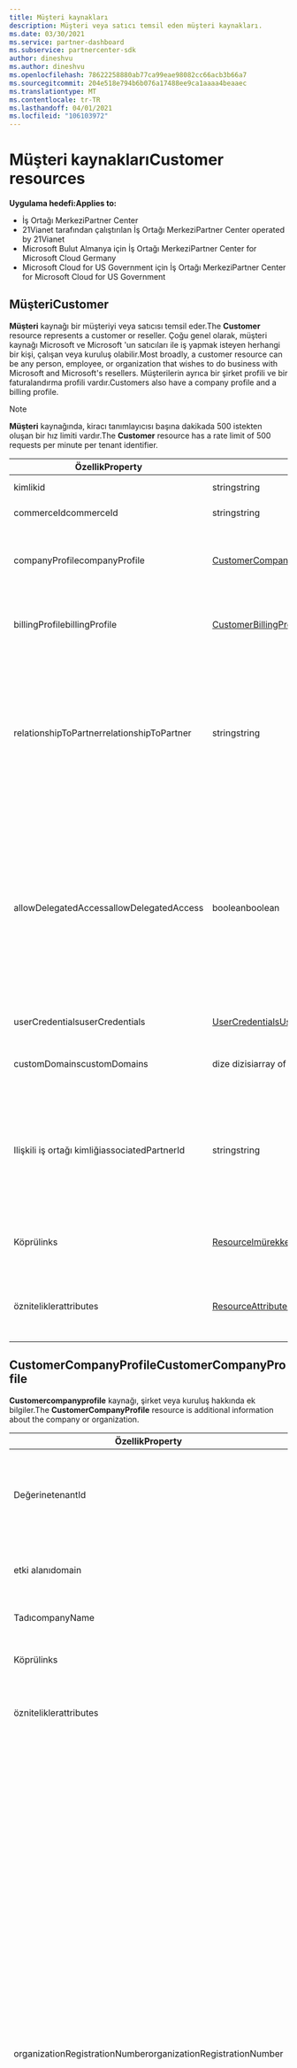 ```yaml
---
title: Müşteri kaynakları
description: Müşteri veya satıcı temsil eden müşteri kaynakları.
ms.date: 03/30/2021
ms.service: partner-dashboard
ms.subservice: partnercenter-sdk
author: dineshvu
ms.author: dineshvu
ms.openlocfilehash: 78622258880ab77ca99eae98082cc66acb3b66a7
ms.sourcegitcommit: 204e518e794b6b076a17488ee9ca1aaaa4beaaec
ms.translationtype: MT
ms.contentlocale: tr-TR
ms.lasthandoff: 04/01/2021
ms.locfileid: "106103972"
---
```

# <a name="customer-resources"></a><span data-ttu-id="7a8ca-103">Müşteri kaynakları</span><span class="sxs-lookup"><span data-stu-id="7a8ca-103">Customer resources</span></span>

<span data-ttu-id="7a8ca-104">**Uygulama hedefi:**</span><span class="sxs-lookup"><span data-stu-id="7a8ca-104">**Applies to:**</span></span>

- <span data-ttu-id="7a8ca-105">İş Ortağı Merkezi</span><span class="sxs-lookup"><span data-stu-id="7a8ca-105">Partner Center</span></span>
- <span data-ttu-id="7a8ca-106">21Vianet tarafından çalıştırılan İş Ortağı Merkezi</span><span class="sxs-lookup"><span data-stu-id="7a8ca-106">Partner Center operated by 21Vianet</span></span>
- <span data-ttu-id="7a8ca-107">Microsoft Bulut Almanya için İş Ortağı Merkezi</span><span class="sxs-lookup"><span data-stu-id="7a8ca-107">Partner Center for Microsoft Cloud Germany</span></span>
- <span data-ttu-id="7a8ca-108">Microsoft Cloud for US Government için İş Ortağı Merkezi</span><span class="sxs-lookup"><span data-stu-id="7a8ca-108">Partner Center for Microsoft Cloud for US Government</span></span>

## <a name="customer"></a><span data-ttu-id="7a8ca-109">Müşteri</span><span class="sxs-lookup"><span data-stu-id="7a8ca-109">Customer</span></span>

<span data-ttu-id="7a8ca-110">**Müşteri** kaynağı bir müşteriyi veya satıcısı temsil eder.</span><span class="sxs-lookup"><span data-stu-id="7a8ca-110">The **Customer** resource represents a customer or reseller.</span></span> <span data-ttu-id="7a8ca-111">Çoğu genel olarak, müşteri kaynağı Microsoft ve Microsoft 'un satıcıları ile iş yapmak isteyen herhangi bir kişi, çalışan veya kuruluş olabilir.</span><span class="sxs-lookup"><span data-stu-id="7a8ca-111">Most broadly, a customer resource can be any person, employee, or organization that wishes to do business with Microsoft and Microsoft's resellers.</span></span> <span data-ttu-id="7a8ca-112">Müşterilerin ayrıca bir şirket profili ve bir faturalandırma profili vardır.</span><span class="sxs-lookup"><span data-stu-id="7a8ca-112">Customers also have a company profile and a billing profile.</span></span>

>[!NOTE]
><span data-ttu-id="7a8ca-113">**Müşteri** kaynağında, kiracı tanımlayıcısı başına dakikada 500 istekten oluşan bir hız limiti vardır.</span><span class="sxs-lookup"><span data-stu-id="7a8ca-113">The **Customer** resource has a rate limit of 500 requests per minute per tenant identifier.</span></span>

| <span data-ttu-id="7a8ca-114">Özellik</span><span class="sxs-lookup"><span data-stu-id="7a8ca-114">Property</span></span>              | <span data-ttu-id="7a8ca-115">Tür</span><span class="sxs-lookup"><span data-stu-id="7a8ca-115">Type</span></span>                                                             | <span data-ttu-id="7a8ca-116">Description</span><span class="sxs-lookup"><span data-stu-id="7a8ca-116">Description</span></span>                                                                                                                                  |
|-----------------------|------------------------------------------------------------------|----------------------------------------------------------------------------------------------------------------------------------------------|
| <span data-ttu-id="7a8ca-117">kimlik</span><span class="sxs-lookup"><span data-stu-id="7a8ca-117">id</span></span>                    | <span data-ttu-id="7a8ca-118">string</span><span class="sxs-lookup"><span data-stu-id="7a8ca-118">string</span></span>                                                           | <span data-ttu-id="7a8ca-119">Müşteri KIMLIĞI.</span><span class="sxs-lookup"><span data-stu-id="7a8ca-119">The customer ID.</span></span>                                                                                                                             |
| <span data-ttu-id="7a8ca-120">commerceId</span><span class="sxs-lookup"><span data-stu-id="7a8ca-120">commerceId</span></span>            | <span data-ttu-id="7a8ca-121">string</span><span class="sxs-lookup"><span data-stu-id="7a8ca-121">string</span></span>                                                           | <span data-ttu-id="7a8ca-122">Ticaret KIMLIĞI.</span><span class="sxs-lookup"><span data-stu-id="7a8ca-122">The commerce ID.</span></span>                                                                                                                             |
| <span data-ttu-id="7a8ca-123">companyProfile</span><span class="sxs-lookup"><span data-stu-id="7a8ca-123">companyProfile</span></span>        | [<span data-ttu-id="7a8ca-124">CustomerCompanyProfile</span><span class="sxs-lookup"><span data-stu-id="7a8ca-124">CustomerCompanyProfile</span></span>](#customercompanyprofile)                | <span data-ttu-id="7a8ca-125">Şirket veya kuruluş hakkında ek bilgiler.</span><span class="sxs-lookup"><span data-stu-id="7a8ca-125">Additional information about the company or organization.</span></span>                                                                                    |
| <span data-ttu-id="7a8ca-126">billingProfile</span><span class="sxs-lookup"><span data-stu-id="7a8ca-126">billingProfile</span></span>        | [<span data-ttu-id="7a8ca-127">CustomerBillingProfile</span><span class="sxs-lookup"><span data-stu-id="7a8ca-127">CustomerBillingProfile</span></span>](#customerbillingprofile)                | <span data-ttu-id="7a8ca-128">Faturalandırma için kullanılan ek bilgiler.</span><span class="sxs-lookup"><span data-stu-id="7a8ca-128">Additional information used for billing.</span></span>                                                                                                     |
| <span data-ttu-id="7a8ca-129">relationshipToPartner</span><span class="sxs-lookup"><span data-stu-id="7a8ca-129">relationshipToPartner</span></span> | <span data-ttu-id="7a8ca-130">string</span><span class="sxs-lookup"><span data-stu-id="7a8ca-130">string</span></span>                                                           | <span data-ttu-id="7a8ca-131">Bu müşteri için iş ortağının kullandığı lisanslama programını tanımlar: "none", "Bayi", "danışman", "dağıtım" veya "Microsoft \_ desteği".</span><span class="sxs-lookup"><span data-stu-id="7a8ca-131">Defines the licensing program that the partner uses for this customer: "none", "reseller", "advisor", "syndication" or "microsoft\_support".</span></span> |
| <span data-ttu-id="7a8ca-132">allowDelegatedAccess</span><span class="sxs-lookup"><span data-stu-id="7a8ca-132">allowDelegatedAccess</span></span>  | <span data-ttu-id="7a8ca-133">boolean</span><span class="sxs-lookup"><span data-stu-id="7a8ca-133">boolean</span></span>                                                          | <span data-ttu-id="7a8ca-134">İş ortağına bu müşteri tarafından atanan yönetici ayrıcalıkları verilip verilmediğini belirtir.</span><span class="sxs-lookup"><span data-stu-id="7a8ca-134">Whether the partner has been granted delegated admin privileges by this customer.</span></span> <span data-ttu-id="7a8ca-135">Bu özellik yalnızca KIMLIĞE göre değil, bir müşteri alınırken kullanılabilir.</span><span class="sxs-lookup"><span data-stu-id="7a8ca-135">This property is only available when getting a customer by ID, not by list.</span></span>                                                         |
| <span data-ttu-id="7a8ca-136">userCredentials</span><span class="sxs-lookup"><span data-stu-id="7a8ca-136">userCredentials</span></span>       | [<span data-ttu-id="7a8ca-137">UserCredentials</span><span class="sxs-lookup"><span data-stu-id="7a8ca-137">UserCredentials</span></span>](user-resources.md#usercredentials) | <span data-ttu-id="7a8ca-138">Kullanıcı kimlik bilgileri.</span><span class="sxs-lookup"><span data-stu-id="7a8ca-138">The user credentials.</span></span>                                                                                                                        |
| <span data-ttu-id="7a8ca-139">customDomains</span><span class="sxs-lookup"><span data-stu-id="7a8ca-139">customDomains</span></span>         | <span data-ttu-id="7a8ca-140">dize dizisi</span><span class="sxs-lookup"><span data-stu-id="7a8ca-140">array of strings</span></span>                                                 | <span data-ttu-id="7a8ca-141">Müşterinin özel etki alanları listesi.</span><span class="sxs-lookup"><span data-stu-id="7a8ca-141">List of custom domains of a customer.</span></span>                                                                                                        |
| <span data-ttu-id="7a8ca-142">Ilişkili iş ortağı kimliği</span><span class="sxs-lookup"><span data-stu-id="7a8ca-142">associatedPartnerId</span></span>   | <span data-ttu-id="7a8ca-143">string</span><span class="sxs-lookup"><span data-stu-id="7a8ca-143">string</span></span>                                                           | <span data-ttu-id="7a8ca-144">Bu müşteri hesabıyla ilişkilendirilen dolaylı satıcı.</span><span class="sxs-lookup"><span data-stu-id="7a8ca-144">The indirect reseller associated to this customer account.</span></span> <span data-ttu-id="7a8ca-145">Bu değer, yalnızca dolaylı CSP iş ortakları tarafından ayarlanabilir.</span><span class="sxs-lookup"><span data-stu-id="7a8ca-145">This value can be set only by indirect CSP partners.</span></span>                              |
| <span data-ttu-id="7a8ca-146">Köprü</span><span class="sxs-lookup"><span data-stu-id="7a8ca-146">links</span></span>                 | [<span data-ttu-id="7a8ca-147">Resourcelmürekkepler</span><span class="sxs-lookup"><span data-stu-id="7a8ca-147">ResourceLinks</span></span>](utility-resources.md#resourcelinks)             | <span data-ttu-id="7a8ca-148">Profil içinde bulunan kaynak bağlantıları.</span><span class="sxs-lookup"><span data-stu-id="7a8ca-148">The resource links contained within the profile.</span></span>                                                                                             |
| <span data-ttu-id="7a8ca-149">öznitelikler</span><span class="sxs-lookup"><span data-stu-id="7a8ca-149">attributes</span></span>            | [<span data-ttu-id="7a8ca-150">ResourceAttributes</span><span class="sxs-lookup"><span data-stu-id="7a8ca-150">ResourceAttributes</span></span>](utility-resources.md#resourceattributes)   | <span data-ttu-id="7a8ca-151">Profile karşılık gelen meta veri öznitelikleri.</span><span class="sxs-lookup"><span data-stu-id="7a8ca-151">The metadata attributes corresponding to the profile.</span></span>                                                                                        |

## <a name="customercompanyprofile"></a><span data-ttu-id="7a8ca-152">CustomerCompanyProfile</span><span class="sxs-lookup"><span data-stu-id="7a8ca-152">CustomerCompanyProfile</span></span>

<span data-ttu-id="7a8ca-153">**Customercompanyprofile** kaynağı, şirket veya kuruluş hakkında ek bilgiler.</span><span class="sxs-lookup"><span data-stu-id="7a8ca-153">The **CustomerCompanyProfile** resource is additional information about the company or organization.</span></span>

| <span data-ttu-id="7a8ca-154">Özellik</span><span class="sxs-lookup"><span data-stu-id="7a8ca-154">Property</span></span>    | <span data-ttu-id="7a8ca-155">Tür</span><span class="sxs-lookup"><span data-stu-id="7a8ca-155">Type</span></span>                                                           | <span data-ttu-id="7a8ca-156">Description</span><span class="sxs-lookup"><span data-stu-id="7a8ca-156">Description</span></span>                                                                       |
|-------------|----------------------------------------------------------------|-----------------------------------------------------------------------------------|
| <span data-ttu-id="7a8ca-157">Değerine</span><span class="sxs-lookup"><span data-stu-id="7a8ca-157">tenantId</span></span>    | <span data-ttu-id="7a8ca-158">string</span><span class="sxs-lookup"><span data-stu-id="7a8ca-158">string</span></span>                                                         | <span data-ttu-id="7a8ca-159">Azure AD için müşterinin kiracı tanımlayıcısı.</span><span class="sxs-lookup"><span data-stu-id="7a8ca-159">The customer's tenant identifier for Azure AD.</span></span> <span data-ttu-id="7a8ca-160">Bu, aynı zamanda Microsoftıd olarak da adlandırılır.</span><span class="sxs-lookup"><span data-stu-id="7a8ca-160">This is also called a MicrosoftID.</span></span> |
| <span data-ttu-id="7a8ca-161">etki alanı</span><span class="sxs-lookup"><span data-stu-id="7a8ca-161">domain</span></span>      | <span data-ttu-id="7a8ca-162">string</span><span class="sxs-lookup"><span data-stu-id="7a8ca-162">string</span></span>                                                         | <span data-ttu-id="7a8ca-163">Contoso.onmicrosoft.com gibi müşterinin adı.</span><span class="sxs-lookup"><span data-stu-id="7a8ca-163">The customer's name, such as contoso.onmicrosoft.com.</span></span>                             |
| <span data-ttu-id="7a8ca-164">Tadı</span><span class="sxs-lookup"><span data-stu-id="7a8ca-164">companyName</span></span> | <span data-ttu-id="7a8ca-165">string</span><span class="sxs-lookup"><span data-stu-id="7a8ca-165">string</span></span>                                                         | <span data-ttu-id="7a8ca-166">Şirket veya kuruluşun adı.</span><span class="sxs-lookup"><span data-stu-id="7a8ca-166">The name of the company or organization.</span></span>                                          |
| <span data-ttu-id="7a8ca-167">Köprü</span><span class="sxs-lookup"><span data-stu-id="7a8ca-167">links</span></span>       | [<span data-ttu-id="7a8ca-168">Resourcelmürekkepler</span><span class="sxs-lookup"><span data-stu-id="7a8ca-168">ResourceLinks</span></span>](utility-resources.md#resourcelinks)           | <span data-ttu-id="7a8ca-169">Profil içinde bulunan kaynak bağlantıları.</span><span class="sxs-lookup"><span data-stu-id="7a8ca-169">The resource links contained within the profile.</span></span>                                  |
| <span data-ttu-id="7a8ca-170">öznitelikler</span><span class="sxs-lookup"><span data-stu-id="7a8ca-170">attributes</span></span>  | [<span data-ttu-id="7a8ca-171">ResourceAttributes</span><span class="sxs-lookup"><span data-stu-id="7a8ca-171">ResourceAttributes</span></span>](utility-resources.md#resourceattributes) | <span data-ttu-id="7a8ca-172">Profile karşılık gelen meta veri öznitelikleri.</span><span class="sxs-lookup"><span data-stu-id="7a8ca-172">The metadata attributes corresponding to the profile.</span></span>                             |
|<span data-ttu-id="7a8ca-173">organizationRegistrationNumber</span><span class="sxs-lookup"><span data-stu-id="7a8ca-173">organizationRegistrationNumber</span></span>|<span data-ttu-id="7a8ca-174">Dize</span><span class="sxs-lookup"><span data-stu-id="7a8ca-174">String</span></span>|<span data-ttu-id="7a8ca-175">Müşterinin kuruluş kayıt numarası (bazı ülkelerde ıNN numarası olarak da adlandırılır).</span><span class="sxs-lookup"><span data-stu-id="7a8ca-175">The customer’s organization registration number (also referred to as INN number in certain countries).</span></span> <span data-ttu-id="7a8ca-176">Yalnızca şu ülkelerde bulunan müşterinin şirketi/kuruluşu için gereklidir: Ermenistan (Har), Azerbaycan (AZ), Belarus (BY), Macaristan (HU), Kazakistan (KZ), Kırgızistan (KG), Moldova (MD), Rusya (RU), Tacikistan dili (TJ), Özbekistan (UZ), Ukrayna (UA), Hindistan, Brezilya, Güney Afrika, Polonya, Birleşik Arap Emirlikleri, Suudi Arabistan, Türkiye, Tayland, Vietnam, Myanmar, Irak, Güney Sudan ve Venezuela.</span><span class="sxs-lookup"><span data-stu-id="7a8ca-176">Only required for customer’s company/organization located in the following countries: Armenia(AM), Azerbaijan(AZ), Belarus(BY), Hungary(HU), Kazakhstan(KZ), Kyrgyzstan(KG), Moldova(MD), Russia(RU), Tajikistan(TJ), Uzbekistan(UZ), Ukraine(UA), India, Brazil, South Africa, Poland, United Arab Emirates, Saudi Arabia, Turkey, Thailand, Vietnam, Myanmar, Iraq, South Sudan and Venezuela.</span></span> <span data-ttu-id="7a8ca-177">Müşterinin veya diğer ülkelerde bulunan şirket/kuruluş için bu belirtilmemelidir.</span><span class="sxs-lookup"><span data-stu-id="7a8ca-177">For customer’s company/organization located in other countries this should not be specified.</span></span>|


## <a name="customerbillingprofile"></a><span data-ttu-id="7a8ca-178">CustomerBillingProfile</span><span class="sxs-lookup"><span data-stu-id="7a8ca-178">CustomerBillingProfile</span></span>

<span data-ttu-id="7a8ca-179">**Customerbillingprofile** kaynağı, müşteriyi faturalamak için kullanılan ek bilgiler.</span><span class="sxs-lookup"><span data-stu-id="7a8ca-179">The **CustomerBillingProfile** resource is additional information used to bill the customer.</span></span>

| <span data-ttu-id="7a8ca-180">Özellik</span><span class="sxs-lookup"><span data-stu-id="7a8ca-180">Property</span></span>       | <span data-ttu-id="7a8ca-181">Tür</span><span class="sxs-lookup"><span data-stu-id="7a8ca-181">Type</span></span>                                                           | <span data-ttu-id="7a8ca-182">Description</span><span class="sxs-lookup"><span data-stu-id="7a8ca-182">Description</span></span>                                                                                                                                            |
|----------------|----------------------------------------------------------------|--------------------------------------------------------------------------------------------------------------------------------------------------------|
| <span data-ttu-id="7a8ca-183">kimlik</span><span class="sxs-lookup"><span data-stu-id="7a8ca-183">id</span></span>             | <span data-ttu-id="7a8ca-184">string</span><span class="sxs-lookup"><span data-stu-id="7a8ca-184">string</span></span>                                                         | <span data-ttu-id="7a8ca-185">Profil tanımlayıcısı.</span><span class="sxs-lookup"><span data-stu-id="7a8ca-185">The profile identifier.</span></span>                                                                                                                                |
| <span data-ttu-id="7a8ca-186">firstName</span><span class="sxs-lookup"><span data-stu-id="7a8ca-186">firstName</span></span>      | <span data-ttu-id="7a8ca-187">string</span><span class="sxs-lookup"><span data-stu-id="7a8ca-187">string</span></span>                                                         | <span data-ttu-id="7a8ca-188">Müşterinin şirketindeki faturalandırma kişisinin ilk adı.</span><span class="sxs-lookup"><span data-stu-id="7a8ca-188">The first name of the billing contact at the customer's company.</span></span> <span data-ttu-id="7a8ca-189">Bu, faturaların ve diğer faturalandırma iletişiminin yönlendirileceği kişidir.</span><span class="sxs-lookup"><span data-stu-id="7a8ca-189">This is the person that invoices and other billing communication will be directed to.</span></span> |
| <span data-ttu-id="7a8ca-190">lastName</span><span class="sxs-lookup"><span data-stu-id="7a8ca-190">lastName</span></span>       | <span data-ttu-id="7a8ca-191">string</span><span class="sxs-lookup"><span data-stu-id="7a8ca-191">string</span></span>                                                         | <span data-ttu-id="7a8ca-192">Faturalandırma kişisinin son adı.</span><span class="sxs-lookup"><span data-stu-id="7a8ca-192">The last name of the billing contact.</span></span>                                                                                                                  |
| <span data-ttu-id="7a8ca-193">e-posta</span><span class="sxs-lookup"><span data-stu-id="7a8ca-193">email</span></span>          | <span data-ttu-id="7a8ca-194">string</span><span class="sxs-lookup"><span data-stu-id="7a8ca-194">string</span></span>                                                         | <span data-ttu-id="7a8ca-195">Faturalandırma kişisinin e-posta adresi</span><span class="sxs-lookup"><span data-stu-id="7a8ca-195">The billing contact's email address</span></span>                                                                                                                    |
| <span data-ttu-id="7a8ca-196">kültür</span><span class="sxs-lookup"><span data-stu-id="7a8ca-196">culture</span></span>        | <span data-ttu-id="7a8ca-197">string</span><span class="sxs-lookup"><span data-stu-id="7a8ca-197">string</span></span>                                                         | <span data-ttu-id="7a8ca-198">İletişim ve para birimi için tercih edilen kültür, "en-US" gibi.</span><span class="sxs-lookup"><span data-stu-id="7a8ca-198">Their preferred culture for communication and currency, such as "en-us".</span></span>                                                                               |
| <span data-ttu-id="7a8ca-199">language</span><span class="sxs-lookup"><span data-stu-id="7a8ca-199">language</span></span>       | <span data-ttu-id="7a8ca-200">string</span><span class="sxs-lookup"><span data-stu-id="7a8ca-200">string</span></span>                                                         | <span data-ttu-id="7a8ca-201">İletişim için tercih edilen dili.</span><span class="sxs-lookup"><span data-stu-id="7a8ca-201">Their preferred language for communication.</span></span>                                                                                                            |
| <span data-ttu-id="7a8ca-202">Tadı</span><span class="sxs-lookup"><span data-stu-id="7a8ca-202">companyName</span></span>    | <span data-ttu-id="7a8ca-203">string</span><span class="sxs-lookup"><span data-stu-id="7a8ca-203">string</span></span>                                                         | <span data-ttu-id="7a8ca-204">Şirket veya kuruluşun adı.</span><span class="sxs-lookup"><span data-stu-id="7a8ca-204">The name of the company or organization.</span></span>                                                                                                               |
| <span data-ttu-id="7a8ca-205">defaultAddress</span><span class="sxs-lookup"><span data-stu-id="7a8ca-205">defaultAddress</span></span> | [<span data-ttu-id="7a8ca-206">Adres</span><span class="sxs-lookup"><span data-stu-id="7a8ca-206">Address</span></span>](utility-resources.md#address)                       | <span data-ttu-id="7a8ca-207">Kambiyo senetlerinin gönderildiği, faturalama kişisinin çalıştığı adres.</span><span class="sxs-lookup"><span data-stu-id="7a8ca-207">The address that bills are sent to, where the billing contact works.</span></span>                                                                                   |
| <span data-ttu-id="7a8ca-208">Köprü</span><span class="sxs-lookup"><span data-stu-id="7a8ca-208">links</span></span>          | [<span data-ttu-id="7a8ca-209">Resourcelmürekkepler</span><span class="sxs-lookup"><span data-stu-id="7a8ca-209">ResourceLinks</span></span>](utility-resources.md#resourcelinks)           | <span data-ttu-id="7a8ca-210">Profil içinde bulunan kaynak bağlantıları.</span><span class="sxs-lookup"><span data-stu-id="7a8ca-210">The resource links contained within the profile.</span></span>                                                                                                       |
| <span data-ttu-id="7a8ca-211">öznitelikler</span><span class="sxs-lookup"><span data-stu-id="7a8ca-211">attributes</span></span>     | [<span data-ttu-id="7a8ca-212">ResourceAttributes</span><span class="sxs-lookup"><span data-stu-id="7a8ca-212">ResourceAttributes</span></span>](utility-resources.md#resourceattributes) | <span data-ttu-id="7a8ca-213">Profile karşılık gelen meta veri öznitelikleri.</span><span class="sxs-lookup"><span data-stu-id="7a8ca-213">The metadata attributes corresponding to the profile.</span></span>                                                                                                  |

## <a name="customerrelationshiprequest"></a><span data-ttu-id="7a8ca-214">CustomerRelationshipRequest</span><span class="sxs-lookup"><span data-stu-id="7a8ca-214">CustomerRelationshipRequest</span></span>

<span data-ttu-id="7a8ca-215">**Customerrelationshiprequest** kaynağı, müşteri tarafından bir iş ortağı ile bir satıcı ilişkisi kurmak için kullanılan URL 'yi içerir.</span><span class="sxs-lookup"><span data-stu-id="7a8ca-215">The **CustomerRelationshipRequest** resource contains the URL used by the customer to establish a reseller relationship with a partner.</span></span>

| <span data-ttu-id="7a8ca-216">Özellik</span><span class="sxs-lookup"><span data-stu-id="7a8ca-216">Property</span></span>   | <span data-ttu-id="7a8ca-217">Tür</span><span class="sxs-lookup"><span data-stu-id="7a8ca-217">Type</span></span>                                                           | <span data-ttu-id="7a8ca-218">Description</span><span class="sxs-lookup"><span data-stu-id="7a8ca-218">Description</span></span>                                                              |
|------------|----------------------------------------------------------------|--------------------------------------------------------------------------|
| <span data-ttu-id="7a8ca-219">url</span><span class="sxs-lookup"><span data-stu-id="7a8ca-219">url</span></span>        | <span data-ttu-id="7a8ca-220">string</span><span class="sxs-lookup"><span data-stu-id="7a8ca-220">string</span></span>                                                         | <span data-ttu-id="7a8ca-221">Müşteri tarafından bir iş ortağıyla ilişki kurmak için kullanılan URL.</span><span class="sxs-lookup"><span data-stu-id="7a8ca-221">The URL used by the customer to establish a relationship with a partner.</span></span> |
| <span data-ttu-id="7a8ca-222">öznitelikler</span><span class="sxs-lookup"><span data-stu-id="7a8ca-222">attributes</span></span> | [<span data-ttu-id="7a8ca-223">ResourceAttributes</span><span class="sxs-lookup"><span data-stu-id="7a8ca-223">ResourceAttributes</span></span>](utility-resources.md#resourceattributes) | <span data-ttu-id="7a8ca-224">İlişki isteğine karşılık gelen meta veri öznitelikleri.</span><span class="sxs-lookup"><span data-stu-id="7a8ca-224">The metadata attributes corresponding to the relationship request.</span></span>       |